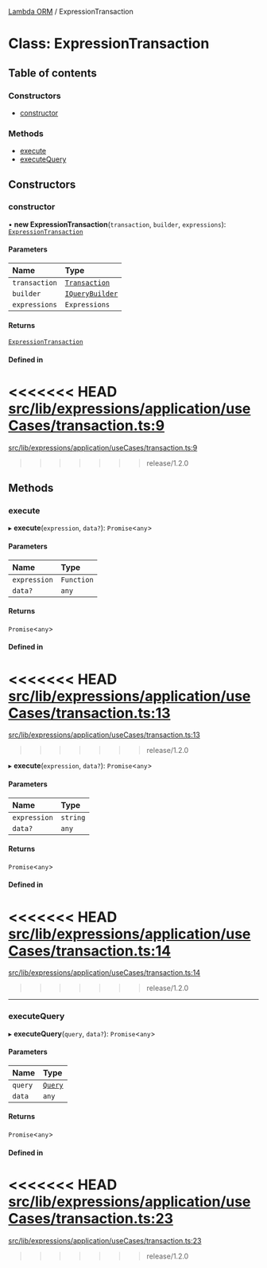 [Lambda ORM](../README.md) / ExpressionTransaction

# Class: ExpressionTransaction

## Table of contents

### Constructors

- [constructor](ExpressionTransaction.md#constructor)

### Methods

- [execute](ExpressionTransaction.md#execute)
- [executeQuery](ExpressionTransaction.md#executequery)

## Constructors

### constructor

• **new ExpressionTransaction**(`transaction`, `builder`, `expressions`): [`ExpressionTransaction`](ExpressionTransaction.md)

#### Parameters

| Name | Type |
| :------ | :------ |
| `transaction` | [`Transaction`](Transaction.md) |
| `builder` | [`IQueryBuilder`](../interfaces/IQueryBuilder.md) |
| `expressions` | `Expressions` |

#### Returns

[`ExpressionTransaction`](ExpressionTransaction.md)

#### Defined in

<<<<<<< HEAD
[src/lib/expressions/application/useCases/transaction.ts:9](https://github.com/lambda-orm/lambdaorm/blob/2f28c8f6/src/lib/expressions/application/useCases/transaction.ts#L9)
=======
[src/lib/expressions/application/useCases/transaction.ts:9](https://github.com/lambda-orm/lambdaorm/blob/73ae43da/src/lib/expressions/application/useCases/transaction.ts#L9)
>>>>>>> release/1.2.0

## Methods

### execute

▸ **execute**(`expression`, `data?`): `Promise`\<`any`\>

#### Parameters

| Name | Type |
| :------ | :------ |
| `expression` | `Function` |
| `data?` | `any` |

#### Returns

`Promise`\<`any`\>

#### Defined in

<<<<<<< HEAD
[src/lib/expressions/application/useCases/transaction.ts:13](https://github.com/lambda-orm/lambdaorm/blob/2f28c8f6/src/lib/expressions/application/useCases/transaction.ts#L13)
=======
[src/lib/expressions/application/useCases/transaction.ts:13](https://github.com/lambda-orm/lambdaorm/blob/73ae43da/src/lib/expressions/application/useCases/transaction.ts#L13)
>>>>>>> release/1.2.0

▸ **execute**(`expression`, `data?`): `Promise`\<`any`\>

#### Parameters

| Name | Type |
| :------ | :------ |
| `expression` | `string` |
| `data?` | `any` |

#### Returns

`Promise`\<`any`\>

#### Defined in

<<<<<<< HEAD
[src/lib/expressions/application/useCases/transaction.ts:14](https://github.com/lambda-orm/lambdaorm/blob/2f28c8f6/src/lib/expressions/application/useCases/transaction.ts#L14)
=======
[src/lib/expressions/application/useCases/transaction.ts:14](https://github.com/lambda-orm/lambdaorm/blob/73ae43da/src/lib/expressions/application/useCases/transaction.ts#L14)
>>>>>>> release/1.2.0

___

### executeQuery

▸ **executeQuery**(`query`, `data?`): `Promise`\<`any`\>

#### Parameters

| Name | Type |
| :------ | :------ |
| `query` | [`Query`](Query.md) |
| `data` | `any` |

#### Returns

`Promise`\<`any`\>

#### Defined in

<<<<<<< HEAD
[src/lib/expressions/application/useCases/transaction.ts:23](https://github.com/lambda-orm/lambdaorm/blob/2f28c8f6/src/lib/expressions/application/useCases/transaction.ts#L23)
=======
[src/lib/expressions/application/useCases/transaction.ts:23](https://github.com/lambda-orm/lambdaorm/blob/73ae43da/src/lib/expressions/application/useCases/transaction.ts#L23)
>>>>>>> release/1.2.0
